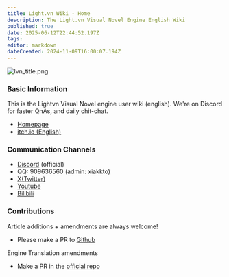 ```yaml
---
title: Light.vn Wiki - Home
description: The Light.vn Visual Novel Engine English Wiki
published: true
date: 2025-06-12T22:44:52.197Z
tags: 
editor: markdown
dateCreated: 2024-11-09T16:00:07.194Z
---
```


![lvn_title.png](/lvn_title.png)

### Basic Information

This is the Lightvn Visual Novel engine user wiki (english).
We're on Discord for faster QnAs, and daily chit-chat.

* [Homepage](http://lightvn.net/)
* [itch.io (English)](https://soulengineproject.itch.io/lightvn)

### Communication Channels

* [Discord](https://discord.gg/gzNThtmGH3) (official)
* QQ: 909636560 (admin: xiakkto)
* [X(Twitter)](https://x.com/lightvn_online)
* [Youtube](https://www.youtube.com/@lightvn_online)
* [Bilibili](https://space.bilibili.com/492809184)

### Contributions

Article additions + amendments are always welcome!

* Please make a PR to [Github](https://github.com/SoulEngineProject/Light.vn-wiki-en)

Engine Translation amendments

* Make a PR in the [official repo](https://github.com/SoulEngineProject/Light.vn)